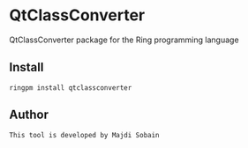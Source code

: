 # QtClassConverter

QtClassConverter package for the Ring programming language

## Install

	ringpm install qtclassconverter

## Author

	This tool is developed by Majdi Sobain